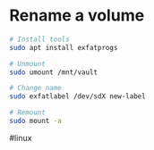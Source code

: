 # Rename a volume

```sh
# Install tools
sudo apt install exfatprogs

# Unmount
sudo umount /mnt/vault

# Change name
sudo exfatlabel /dev/sdX new-label

# Remount
sudo mount -a
```

#linux
